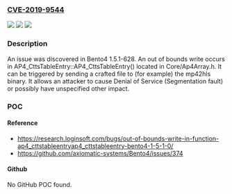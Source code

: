 ### [CVE-2019-9544](https://cve.mitre.org/cgi-bin/cvename.cgi?name=CVE-2019-9544)
![](https://img.shields.io/static/v1?label=Product&message=n%2Fa&color=blue)
![](https://img.shields.io/static/v1?label=Version&message=n%2Fa&color=blue)
![](https://img.shields.io/static/v1?label=Vulnerability&message=n%2Fa&color=brighgreen)

### Description

An issue was discovered in Bento4 1.5.1-628. An out of bounds write occurs in AP4_CttsTableEntry::AP4_CttsTableEntry() located in Core/Ap4Array.h. It can be triggered by sending a crafted file to (for example) the mp42hls binary. It allows an attacker to cause Denial of Service (Segmentation fault) or possibly have unspecified other impact.

### POC

#### Reference
- https://research.loginsoft.com/bugs/out-of-bounds-write-in-function-ap4_cttstableentryap4_cttstableentry-bento4-1-5-1-0/
- https://github.com/axiomatic-systems/Bento4/issues/374

#### Github
No GitHub POC found.

